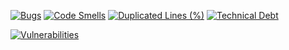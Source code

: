 [![Bugs](https://sonarcloud.io/api/project_badges/measure?project=ravudi_web&metric=bugs&token=11b963159ccf3ada450d7ad44e28c0fd27fd2c17)](https://sonarcloud.io/dashboard?id=ravudi_web)
[![Code Smells](https://sonarcloud.io/api/project_badges/measure?project=ravudi_web&metric=code_smells&token=11b963159ccf3ada450d7ad44e28c0fd27fd2c17)](https://sonarcloud.io/dashboard?id=ravudi_web)
[![Duplicated Lines (%)](https://sonarcloud.io/api/project_badges/measure?project=ravudi_web&metric=duplicated_lines_density&token=11b963159ccf3ada450d7ad44e28c0fd27fd2c17)](https://sonarcloud.io/dashboard?id=ravudi_web)
[![Technical Debt](https://sonarcloud.io/api/project_badges/measure?project=ravudi_web&metric=sqale_index&token=11b963159ccf3ada450d7ad44e28c0fd27fd2c17)](https://sonarcloud.io/dashboard?id=ravudi_web)

[![Vulnerabilities](https://sonarcloud.io/api/project_badges/measure?project=ravudi_web&metric=vulnerabilities&token=11b963159ccf3ada450d7ad44e28c0fd27fd2c17)](https://sonarcloud.io/dashboard?id=ravudi_web)
